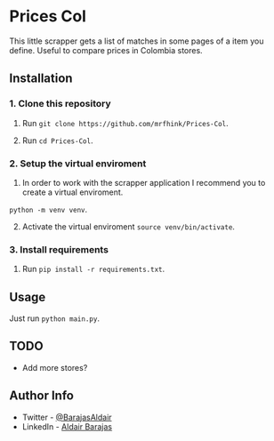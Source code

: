 # Prices Col

This little scrapper gets a list of matches in some pages of a item you define. Useful to compare prices in Colombia stores.

## Installation

### 1. Clone this repository

1. Run `git clone https://github.com/mrfhink/Prices-Col`.

2. Run `cd Prices-Col`.

### 2. Setup the virtual enviroment

1. In order to work with the scrapper application I recommend you to create a virtual enviroment. 

`python -m venv venv`.

2. Activate the virtual enviroment `source venv/bin/activate`.

### 3. Install requirements

1. Run `pip install -r requirements.txt`.

## Usage

Just run `python main.py`.

## TODO

- Add more stores?

## Author Info

- Twitter - [@BarajasAldair](https://twitter.com/BarajasAldair)
- LinkedIn - [Aldair Barajas](https://www.linkedin.com/in/aldair-barajasaldana)
